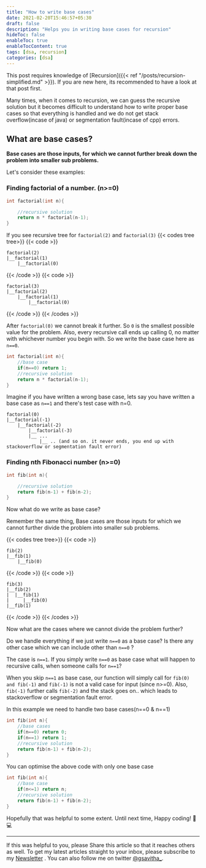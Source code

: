 ```yaml
---
title: "How to write base cases"
date: 2021-02-20T15:46:57+05:30
draft: false
description: "Helps you in writing base cases for recursion"
hideToc: false
enableToc: true
enableTocContent: true
tags: [dsa, recursion]
categories: [dsa]
---
```


This post requires knowledge of [Recursion]({{< ref "/posts/recursion-simplified.md" >}}). If you are new here, its recommended to have a look at that post first.

Many times, when it comes to recursion, we can guess the recursive solution but it becomes difficult to understand how to write proper base cases so that everything is handled and we do not get stack overflow(incase of java) or segmentation fault(incase of cpp) errors.

## What are base cases?

**Base cases are those inputs, for which we cannot further break down the problem into smaller sub problems.**

Let's consider these examples:

### Finding factorial of a number. (n>=0)

```cpp
int factorial(int n){

    //recursive solution
    return n * factorial(n-1);
}
```

If you see recursive tree for `factorial(2)` and `factorial(3)`
{{< codes tree tree>}}
{{< code >}}

```tree
factorial(2)
|__factorial(1)
    |__factorial(0)
```

{{< /code >}}
{{< code >}}

```tree
factorial(3)
|__factorial(2)
    |__factorial(1)
        |__factorial(0)
```

{{< /code >}}
{{< /codes >}}

After `factorial(0)` we cannot break it further. So `0` is the smallest possible value for the problem. Also, every recursive call ends up calling 0, no matter with whichever number you begin with. So we write the base case here as `n==0`.

```cpp {hl_lines = [3]}
int factorial(int n){
    //base case
    if(n==0) return 1;
    //recursive solution
    return n * factorial(n-1);
}
```

Imagine if you have written a wrong base case, lets say you have written a base case as `n==1` and there's test case with n=0.

```tree
factorial(0)
|__factorial(-1)
    |__factorial(-2)
        |__factorial(-3)
        |__ ...
            |__ .. (and so on. it never ends, you end up with stackoverflow or segmentation fault error)
```

### Finding nth Fibonacci number (n>=0)

```cpp
int fib(int n){

    //recursive solution
    return fib(n-1) + fib(n-2);
}
```

Now what do we write as base case?

Remember the same thing, Base cases are those inputs for which we cannot further divide the problem into smaller sub problems.

{{< codes tree tree>}}
{{< code >}}

```tree
fib(2)
|__fib(1)
    |__fib(0)
```

{{< /code >}}
{{< code >}}

```tree
fib(3)
|__fib(2)
|  |__fib(1)
|     |__fib(0)
|__fib(1)
```

{{< /code >}}
{{< /codes >}}

Now what are the cases where we cannot divide the problem further?

Do we handle everything if we just write `n==0` as a base case? Is there any other case which we can include other than `n==0` ?

The case is `n==1`. If you simply write `n==0` as base case what will happen to recursive calls, when someone calls for `n==1`?

When you skip `n==1` as base case, our function will simply call for `fib(0) and fib(-1)` and `fib(-1)` is not a valid case for input (since n>=0). Also, `fib(-1)` further calls `fib(-2)` and the stack goes on.. which leads to stackoverflow or segmentation fault error.

In this example we need to handle two base cases(n==0 & n==1)

```cpp {hl_lines = [3,4]}
int fib(int n){
    //base cases
    if(n==0) return 0;
    if(n==1) return 1;
    //recursive solution
    return fib(n-1) + fib(n-2);
}
```

You can optimise the above code with only one base case

```cpp {hl_lines = [3]}
int fib(int n){
    //base case
    if(n<=1) return n;
    //recursive solution
    return fib(n-1) + fib(n-2);
}
```

Hopefully that was helpful to some extent. Until next time, Happy coding! :tada: :computer:

---

If this was helpful to you, please Share this article so that it reaches others as well. To get my latest articles straight to your inbox, please subscribe to my [Newsletter](https://www.getrevue.co/profile/gsavitha) . You can also follow me on twitter [@gsavitha\_](https://twitter.com/gsavitha_).

